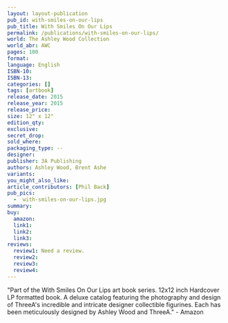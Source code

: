 ```yaml
---
layout: layout-publication
pub_id: with-smiles-on-our-lips
pub_title: With Smiles On Our Lips
permalink: /publications/with-smiles-on-our-lips/
world: The Ashley Wood Collection
world_abr: AWC
pages: 100
format: 
language: English
ISBN-10: 
ISBN-13: 
categories: []
tags: [artbook]
release_date: 2015
release_year: 2015
release_price: 
size: 12" x 12"
edition_qty: 
exclusive: 
secret_drop:
sold_where: 
packaging_type: --
designer: 
publisher: 3A Publishing
authors: Ashley Wood, Brent Ashe
variants:
you_might_also_like: 
article_contributors: [Phil Back]
pub_pics: 
  -  with-smiles-on-our-lips.jpg
summary: 
buy:
  amazon: 
  link1: 
  link2: 
  link3: 
reviews:
  review1: Need a review.
  review2:
  review3:
  review4:
---
```

"Part of the With Smiles On Our Lips art book series. 12x12 inch Hardcover LP formatted book. A deluxe catalog featuring the photography and design of ThreeA's incredible and intricate designer collectible figurines. Each has been meticulously designed by Ashley Wood and ThreeA." - Amazon